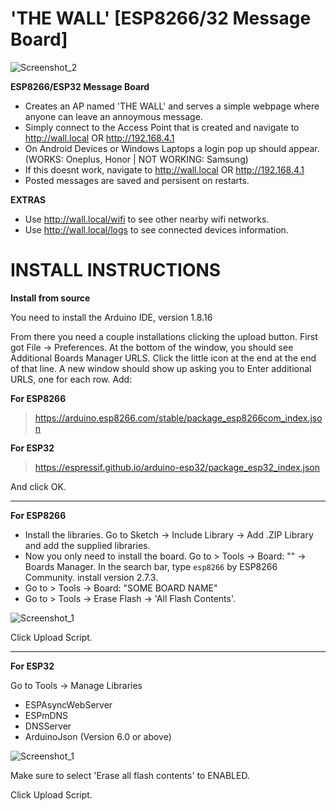 # 'THE WALL' [ESP8266/32 Message Board]

![Screenshot_2](https://github.com/beigeworm/ESP8266-Message-Board/assets/93350544/aa7f49d8-6756-406e-909e-72017144eb40)

**ESP8266/ESP32 Message Board**
- Creates an AP named 'THE WALL' and serves a simple webpage where anyone can leave an annoymous message.
- Simply connect to the Access Point that is created and navigate to http://wall.local OR http://192.168.4.1
- On Android Devices or Windows Laptops a login pop up should appear. (WORKS: Oneplus, Honor | NOT WORKING: Samsung)
- If this doesnt work, navigate to http://wall.local OR http://192.168.4.1
- Posted messages are saved and persisent on restarts. 

**EXTRAS**
- Use http://wall.local/wifi to see other nearby wifi networks.
- Use http://wall.local/logs to see connected devices information.

# INSTALL INSTRUCTIONS
**Install from source**

You need to install the Arduino IDE, version 1.8.16

From there you need a couple installations clicking the upload button. First got File -> Preferences. At the bottom of the window, you should see Additional Boards Manager URLS. Click the little icon at the end at the end of that line. A new window should show up asking you to Enter additional URLS, one for each row. Add:

**For ESP8266**
> https://arduino.esp8266.com/stable/package_esp8266com_index.json

**For ESP32**
> https://espressif.github.io/arduino-esp32/package_esp32_index.json

And click OK.

-------------------------------------------------------------------------------------------------------------


**For ESP8266**
- Install the libraries. Go to Sketch -> Include Library -> Add .ZIP Library and add the supplied libraries.
- Now you only need to install the board. Go to > Tools -> Board: "<SOME BOARD NAME>" -> Boards Manager. In the search bar, type `esp8266` by ESP8266 Community. install version 2.7.3.
- Go to > Tools -> Board: "SOME BOARD NAME"
- Go to > Tools -> Erase Flash -> 'All Flash Contents'.

![Screenshot_1](https://github.com/beigeworm/ESP8266-Message-Board/assets/93350544/c3a6672d-0c44-4068-b4a5-61b9d2dcd31a)

Click Upload Script.

-------------------------------------------------------------------------------------------------------------

**For ESP32**

Go to Tools -> Manage Libraries 
- ESPAsyncWebServer
- ESPmDNS
- DNSServer
- ArduinoJson (Version 6.0 or above)

![Screenshot_1](https://github.com/beigeworm/ESP8266-and-ESP32-Message-Board/assets/93350544/46833ec5-c7ee-4317-8864-9c002a823b2d)

Make sure to select 'Erase all flash contents' to ENABLED.

Click Upload Script.

